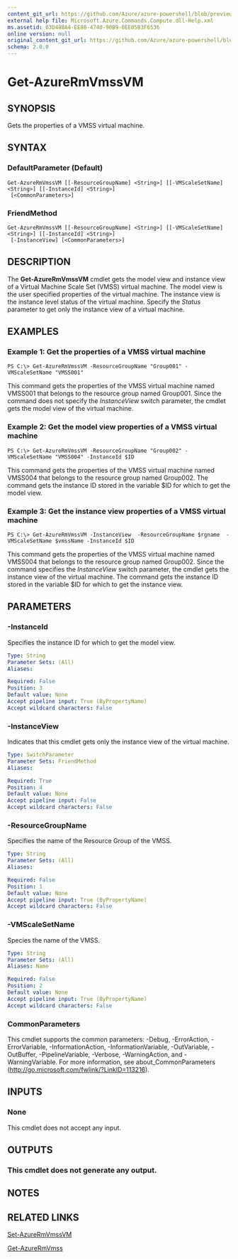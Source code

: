 ```yaml
---
content_git_url: https://github.com/Azure/azure-powershell/blob/preview/src/ResourceManager/Compute/Stack/Commands.Compute/help/Get-AzureRmVmssVM.md
external help file: Microsoft.Azure.Commands.Compute.dll-Help.xml
ms.assetid: 63D48BA4-EE80-4740-90B9-0EE05B3F6536
online version: null
original_content_git_url: https://github.com/Azure/azure-powershell/blob/preview/src/ResourceManager/Compute/Stack/Commands.Compute/help/Get-AzureRmVmssVM.md
schema: 2.0.0
---
```


# Get-AzureRmVmssVM

## SYNOPSIS
Gets the properties of a VMSS virtual machine.

## SYNTAX

### DefaultParameter (Default)
```
Get-AzureRmVmssVM [[-ResourceGroupName] <String>] [[-VMScaleSetName] <String>] [[-InstanceId] <String>]
 [<CommonParameters>]
```

### FriendMethod
```
Get-AzureRmVmssVM [[-ResourceGroupName] <String>] [[-VMScaleSetName] <String>] [[-InstanceId] <String>]
 [-InstanceView] [<CommonParameters>]
```

## DESCRIPTION
The **Get-AzureRmVmssVM** cmdlet gets the model view and instance view of a Virtual Machine Scale Set (VMSS) virtual machine.
The model view is the user specified properties of the virtual machine.
The instance view is the instance level status of the virtual machine.
Specify the *Status* parameter to get only the instance view of a virtual machine.

## EXAMPLES

### Example 1: Get the properties of a VMSS virtual machine
```
PS C:\> Get-AzureRmVmssVM -ResourceGroupName "Group001" -VMScaleSetName "VMSS001"
```

This command gets the properties of the VMSS virtual machine named VMSS001 that belongs to the resource group named Group001.
Since the command does not specify the *InstanceView* switch parameter, the cmdlet gets the model view of the virtual machine.

### Example 2: Get the model view properties of a VMSS virtual machine
```
PS C:\> Get-AzureRmVmssVM -ResourceGroupName "Group002" -VMScaleSetName "VMSS004" -InstanceId $ID
```

This command gets the properties of the VMSS virtual machine named VMSS004 that belongs to the resource group named Group002.
The command gets the instance ID stored in the variable $ID for which to get the model view.

### Example 3: Get the instance view properties of a VMSS virtual machine
```
PS C:\> Get-AzureRmVmssVM -InstanceView  -ResourceGroupName $rgname  -VMScaleSetName $vmssName -InstanceId $ID
```

This command gets the properties of the VMSS virtual machine named VMSS004 that belongs to the resource group named Group002.
Since the command specifies the *InstanceView* switch parameter, the cmdlet gets the instance view of the virtual machine.
The command gets the instance ID stored in the variable $ID for which to get the instance view.

## PARAMETERS

### -InstanceId
Specifies the instance ID for which to get the model view.

```yaml
Type: String
Parameter Sets: (All)
Aliases: 

Required: False
Position: 3
Default value: None
Accept pipeline input: True (ByPropertyName)
Accept wildcard characters: False
```

### -InstanceView
Indicates that this cmdlet gets only the instance view of the virtual machine.

```yaml
Type: SwitchParameter
Parameter Sets: FriendMethod
Aliases: 

Required: True
Position: 4
Default value: None
Accept pipeline input: False
Accept wildcard characters: False
```

### -ResourceGroupName
Specifies the name of the Resource Group of the VMSS.

```yaml
Type: String
Parameter Sets: (All)
Aliases: 

Required: False
Position: 1
Default value: None
Accept pipeline input: True (ByPropertyName)
Accept wildcard characters: False
```

### -VMScaleSetName
Species the name of the VMSS.

```yaml
Type: String
Parameter Sets: (All)
Aliases: Name

Required: False
Position: 2
Default value: None
Accept pipeline input: True (ByPropertyName)
Accept wildcard characters: False
```

### CommonParameters
This cmdlet supports the common parameters: -Debug, -ErrorAction, -ErrorVariable, -InformationAction, -InformationVariable, -OutVariable, -OutBuffer, -PipelineVariable, -Verbose, -WarningAction, and -WarningVariable. For more information, see about_CommonParameters (http://go.microsoft.com/fwlink/?LinkID=113216).

## INPUTS

### None
This cmdlet does not accept any input.

## OUTPUTS

### This cmdlet does not generate any output.

## NOTES

## RELATED LINKS

[Set-AzureRmVmssVM](./Set-AzureRmVmssVM.md)

[Get-AzureRmVmss](./Get-AzureRmVmss.md)